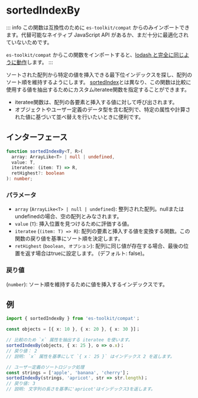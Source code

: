 # sortedIndexBy

::: info
この関数は互換性のために `es-toolkit/compat` からのみインポートできます。代替可能なネイティブ JavaScript API があるか、まだ十分に最適化されていないためです。

`es-toolkit/compat` からこの関数をインポートすると、[lodash と完全に同じように動作](../../../compatibility.md)します。
:::

ソートされた配列から特定の値を挿入できる最下位インデックスを探し、配列のソート順を維持するようにします。
[sortedIndex](./sortedIndex.md)とは異なり、この関数は比較に使用する値を抽出するためにカスタムiteratee関数を指定することができます。

- iteratee関数は、配列の各要素と挿入する値に対して呼び出されます。
- オブジェクトやユーザー定義のデータ型を含む配列で、特定の属性や計算された値に基づいて並べ替えを行いたいときに便利です。

## インターフェース

```typescript
function sortedIndexBy<T, R>(
  array: ArrayLike<T> | null | undefined,
  value: T,
  iteratee: (item: T) => R,
  retHighest?: boolean
): number;
```

### パラメータ

- `array` (`ArrayLike<T> | null | undefined`): 整列された配列。nullまたはundefinedの場合、空の配列とみなされます。
- `value` (`T`): 挿入位置を見つけるために評価する値。
- `iteratee` (`(item: T) => R`): 配列の要素と挿入する値を変換する関数。この関数の戻り値を基準にソート順を決定します。
- `retHighest` (`boolean, オプション`): 配列に同じ値が存在する場合、最後の位置を返す場合はtrueに設定します。 (デフォルト: false)。

### 戻り値

(`number`): ソート順を維持するために値を挿入するインデックスです。

## 例

```typescript
import { sortedIndexBy } from 'es-toolkit/compat'；

const objects = [{ x: 10 }, { x: 20 }, { x: 30 }]；

// 比較のため `x` 属性を抽出する iteratee を使います。
sortedIndexBy(objects, { x: 25 }, o => o.x)；
// 戻り値： 2
// 説明: `x` 属性を基準にして `{ x： 25 }` はインデックス 2 を返します。

// ユーザー定義のソートロジック処理
const strings = ['apple', 'banana', 'cherry']；
sortedIndexBy(strings, 'apricot', str => str.length)；
// 戻り値: 3
// 説明: 文字列の長さを基準に'apricot'はインデックス3を返します。
```

